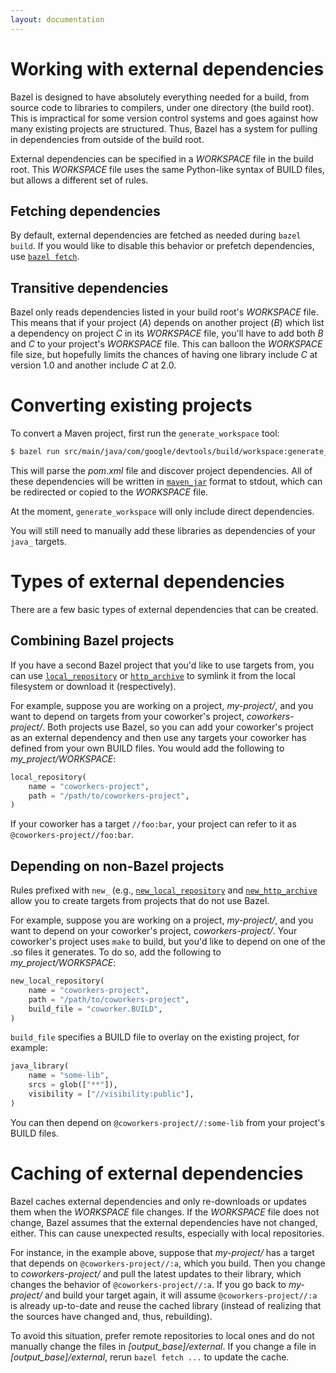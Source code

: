 ```yaml
---
layout: documentation
---
```


# Working with external dependencies

Bazel is designed to have absolutely everything needed for a build, from source
code to libraries to compilers, under one directory (the build root). This is
impractical for some version control systems and goes against how many existing
projects are structured. Thus, Bazel has a system for pulling in dependencies
from outside of the build root.

External dependencies can be specified in a _WORKSPACE_ file in the build root.
This _WORKSPACE_ file uses the same Python-like syntax of BUILD files, but
allows a different set of rules.

## Fetching dependencies

By default, external dependencies are fetched as needed during `bazel build`. If
you would like to disable this behavior or prefetch dependencies, use
[`bazel fetch`](http://bazel.io/docs/bazel-user-manual.html#fetch).

## Transitive dependencies

Bazel only reads dependencies listed in your build root's _WORKSPACE_ file. This
means that if your project (_A_) depends on another project (_B_) which list a
dependency on project _C_ in its _WORKSPACE_ file, you'll have to add both _B_
and _C_ to your project's _WORKSPACE_ file. This can balloon the _WORKSPACE_
file size, but hopefully limits the chances of having one library include _C_
at version 1.0 and another include _C_ at 2.0.

# Converting existing projects

To convert a Maven project, first run the `generate_workspace` tool:

```bash
$ bazel run src/main/java/com/google/devtools/build/workspace:generate_workspace /path/to/your/maven/project >> WORKSPACE
```

This will parse the _pom.xml_ file and discover project dependencies. All of
these dependencies will be written in
[`maven_jar`](http://bazel.io/docs/build-encyclopedia.html#maven_jar) format to
stdout, which can be redirected or copied to the _WORKSPACE_ file.

At the moment, `generate_workspace` will only include direct dependencies.

You will still need to manually add these libraries as dependencies of your
`java_` targets.

# Types of external dependencies

There are a few basic types of external dependencies that can be created.

## Combining Bazel projects

If you have a second Bazel project that you'd like to use targets from, you can
use
[`local_repository`](http://bazel.io/docs/build-encyclopedia.html#local_repository)
or [`http_archive`](http://bazel.io/docs/build-encyclopedia.html#http_archive)
to symlink it from the local filesystem or download it (respectively).

For example, suppose you are working on a project, _my-project/_, and you want
to depend on targets from your coworker's project, _coworkers-project/_. Both
projects use Bazel, so you can add your coworker's project as an external
dependency and then use any targets your coworker has defined from your own
BUILD files. You would add the following to _my\_project/WORKSPACE_:

```python
local_repository(
    name = "coworkers-project",
    path = "/path/to/coworkers-project",
)
```

If your coworker has a target `//foo:bar`, your project can refer to it as
`@coworkers-project//foo:bar`.

## Depending on non-Bazel projects

Rules prefixed with `new_` (e.g.,
[`new_local_repository`](http://bazel.io/docs/build-encyclopedia.html#new_local_repository)
and [`new_http_archive`](http://bazel.io/docs/build-encyclopedia.html#new_http_archive)
allow you to create targets from projects that do not use Bazel.

For example, suppose you are working on a project, _my-project/_, and you want
to depend on your coworker's project, _coworkers-project/_. Your coworker's
project uses `make` to build, but you'd like to depend on one of the .so files
it generates. To do so, add the following to _my\_project/WORKSPACE_:

```python
new_local_repository(
    name = "coworkers-project",
    path = "/path/to/coworkers-project",
    build_file = "coworker.BUILD",
)
```

`build_file` specifies a BUILD file to overlay on the existing project, for
example:

```python
java_library(
    name = "some-lib",
    srcs = glob(["**"]),
    visibility = ["//visibility:public"],
)
```

You can then depend on `@coworkers-project//:some-lib` from your project's BUILD
files.

# Caching of external dependencies

Bazel caches external dependencies and only re-downloads or updates them when
the _WORKSPACE_ file changes. If the _WORKSPACE_ file does not change, Bazel
assumes that the external dependencies have not changed, either. This can cause
unexpected results, especially with local repositories.

For instance, in the example above, suppose that _my-project/_ has a target that
depends on `@coworkers-project//:a`, which you build. Then you change to
_coworkers-project/_ and pull the latest updates to their library, which changes
the behavior of `@coworkers-project//:a`. If you go back to _my-project/_ and
build your target again, it will assume `@coworkers-project//:a` is already
up-to-date and reuse the cached library (instead of realizing that the sources
have changed and, thus, rebuilding).

To avoid this situation, prefer remote repositories to local ones and do not
manually change the files in _\[output\_base\]/external_. If you change a file
in _\[output\_base\]/external_, rerun `bazel fetch ...` to update the cache.
